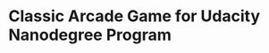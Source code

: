 Classic Arcade Game for Udacity Nanodegree Program
===================================================

